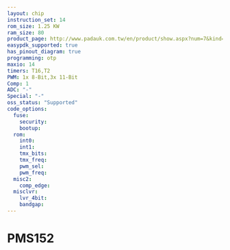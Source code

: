 ```yaml
---
layout: chip
instruction_set: 14
rom_size: 1.25 KW
ram_size: 80
product_page: http://www.padauk.com.tw/en/product/show.aspx?num=7&kind=41
easypdk_supported: true
has_pinout_diagram: true
programming: otp
maxio: 14
timers: T16,T2
PWM: 1x 8-Bit,3x 11-Bit
Comp: 1
ADC: "-"
Special: "-"
oss_status: "Supported"
code_options:
  fuse:
    security:
    bootup:
  rom:
    int0:
    int1:
    tmx_bits:
    tmx_freq:
    pwm_sel:
    pwm_freq:
  misc2:
    comp_edge:
  misclvr:
    lvr_4bit:
    bandgap:
---
```


# PMS152
